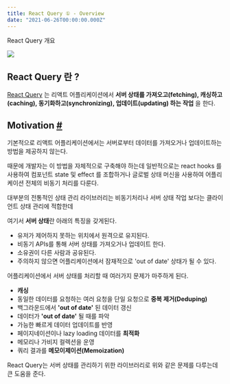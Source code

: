 ```yaml
---
title: React Query ① - Overview
date: "2021-06-26T00:00:00.000Z"
---
```


React Query 개요

<!-- more -->

![](https://github.com/tannerlinsley/react-query/raw/master/media/repo-dark.png)

## React Query 란 ?

[React Query](https://react-query.tanstack.com/) 는 리액트 어플리케이션에서 **서버 상태를 가져오고(fetching), 캐싱하고(caching), 동기화하고(synchronizing), 업데이트(updating) 하는 작업** 을 한다.

## Motivation [#](https://react-query.tanstack.com/overview#motivation)

기본적으로 리액트 어플리케이션에서는 서버로부터 데이터를 가져오거나 업데이트하는 방법을 제공하지 않는다. 

때문에 개발자는 이 방법을 자체적으로 구축해야 하는데 일반적으로는 react hooks 를 사용하여 컴포넌트 state 및 effect 를 조합하거나 글로벌 상태 머신을 사용하여 어플리케이션 전체의 비동기 처리를 다룬다.

대부분의 전통적인 상태 관리 라이브러리는 비동기처리나 서버 상태 작업 보다는 클라이언트 상태 관리에 적합한데

여기서 **서버 상태**란 아래의 특징을 갖게된다.

- 유저가 제어하지 못하는 위치에서 원격으로 유지된다.
- 비동기 APIs를 통해 서버 상태를 가져오거나 업데이트 한다.
- 소유권이 다른 사람과 공유된다.
- 주의하지 않으면 어플리케이션에서 잠재적으로 'out of date' 상태가 될 수 있다.

어플리케이션에서 서버 상태를 처리할 때 여러가지 문제가 마주하게 된다.

- **캐싱**
- 동일한 데이터를 요청하는 여러 요청을 단일 요청으로 **중복 제거(Deduping)**
- 백그라운드에서 **'out of date'** 된 데이터 갱신
- 데이터가 **'out of date'** 될 때를 파악
- 가능한 빠르게 데이터 업데이트를 반영
- 페이지네이션이나 lazy loading 데이터를 **최적화**
- 메모리나 가비지 컬렉션을 운영
- 쿼리 결과를 **메모이제이션(Memoization)**

React Query는 서버 상태를 관리하기 위한 라이브러리로 위와 같은 문제를 다루는데 큰 도움을 준다.
